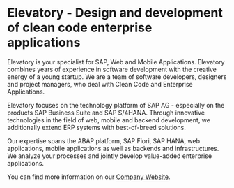 # Elevatory - Design and development of clean code enterprise applications

Elevatory is your specialist for SAP, Web and Mobile Applications.
Elevatory combines years of experience in software development with the creative energy of a young startup. We are a team of software developers, designers and project managers, who deal with Clean Code and Enterprise Applications.

Elevatory focuses on the technology platform of SAP AG - especially on the products SAP Business Suite and SAP S/4HANA. Through innovative technologies in the field of web, mobile and backend development, we additionally extend ERP systems with best-of-breed solutions.

Our expertise spans the ABAP platform, SAP Fiori, SAP HANA, web applications, mobile applications as well as backends and infrastructures. We analyze your processes and jointly develop value-added enterprise applications.

You can find more information on our [Company Website](https://www.elevatory.de "Elevatory - Design and development of clean code enterprise applications with SAP ABAP and Fiori").
